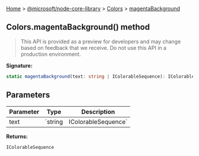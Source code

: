 [Home](./index) &gt; [@microsoft/node-core-library](./node-core-library.md) &gt; [Colors](./node-core-library.colors.md) &gt; [magentaBackground](./node-core-library.colors.magentabackground.md)

## Colors.magentaBackground() method

> This API is provided as a preview for developers and may change based on feedback that we receive. Do not use this API in a production environment.
> 

<b>Signature:</b>

```typescript
static magentaBackground(text: string | IColorableSequence): IColorableSequence;
```

## Parameters

|  Parameter | Type | Description |
|  --- | --- | --- |
|  text | `string | IColorableSequence` |  |

<b>Returns:</b>

`IColorableSequence`

